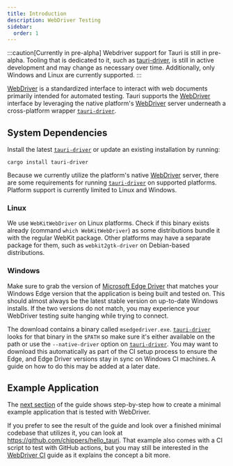 ```yaml
---
title: Introduction
description: WebDriver Testing
sidebar:
  order: 1
---
```

<!-- {/*TODO: REVISE COPY TO V2 */} -->

:::caution[Currently in pre-alpha]
Webdriver support for Tauri is still in pre-alpha. Tooling that is dedicated to it, such as [tauri-driver], is still in
active development and may change as necessary over time. Additionally, only Windows and Linux are currently supported.
:::

[WebDriver] is a standardized interface to interact with web documents primarily intended for automated testing.
Tauri supports the [WebDriver] interface by leveraging the native platform's [WebDriver] server underneath a
cross-platform wrapper [`tauri-driver`].

## System Dependencies

Install the latest [`tauri-driver`] or update an existing installation by running:

```shell
cargo install tauri-driver
```

Because we currently utilize the platform's native [WebDriver] server, there are some requirements for running
[`tauri-driver`] on supported platforms. Platform support is currently limited to Linux and Windows.

### Linux

We use `WebKitWebDriver` on Linux platforms. Check if this binary exists already (command `which WebKitWebDriver`) as
some distributions bundle it with the regular WebKit package. Other platforms may have a separate package for them, such
as `webkit2gtk-driver` on Debian-based distributions.

### Windows

Make sure to grab the version of [Microsoft Edge Driver] that matches your Windows Edge version that the application is
being built and tested on. This should almost always be the latest stable version on up-to-date Windows installs. If the
two versions do not match, you may experience your WebDriver testing suite hanging while trying to connect.

The download contains a binary called `msedgedriver.exe`. [`tauri-driver`] looks for that binary in the `$PATH` so make
sure it's either available on the path or use the `--native-driver` option on [`tauri-driver`]. You may want to download this automatically as part of the CI setup process to ensure the Edge, and Edge Driver versions
stay in sync on Windows CI machines. A guide on how to do this may be added at a later date.

## Example Application

The [next section](example/setup) of the guide shows step-by-step how to create a minimal example application that
is tested with WebDriver.

If you prefer to see the result of the guide and look over a finished minimal codebase that utilizes it, you
can look at https://github.com/chippers/hello_tauri. That example also comes with a CI script to test with GitHub
actions, but you may still be interested in the [WebDriver CI](ci) guide as it explains the concept a bit more.

[webdriver]: https://www.w3.org/TR/webdriver/
[`tauri-driver`]: https://crates.io/crates/tauri-driver
[tauri-driver]: https://crates.io/crates/tauri-driver
[microsoft edge driver]: https://developer.microsoft.com/en-us/microsoft-edge/tools/webdriver/
